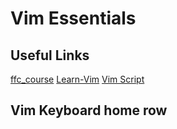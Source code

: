 # Vim Essentials

## Useful Links

[ffc_course](https://www.youtube.com/watch?v=JYNA9j8SXs4&t=3572s)
[Learn-Vim](https://github.com/iggredible/Learn-Vim)
[Vim Script](https://learnvimscriptthehardway.stevelosh.com/)

## Vim Keyboard home row
